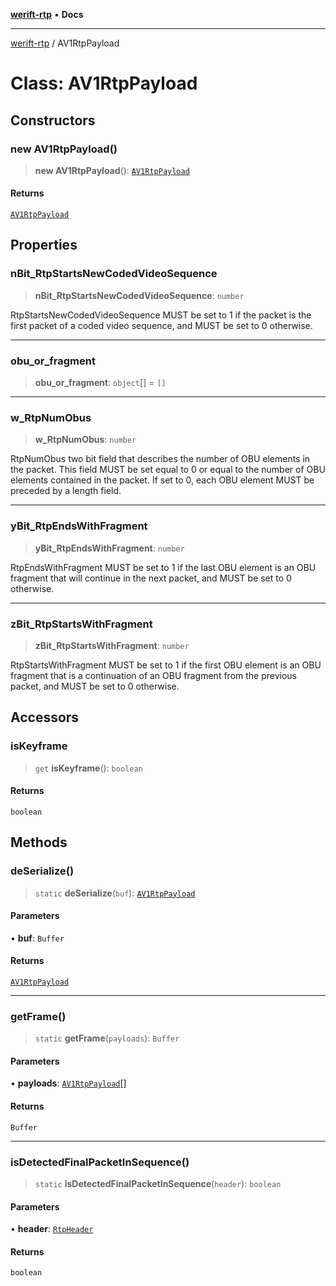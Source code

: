 [**werift-rtp**](../README.md) • **Docs**

***

[werift-rtp](../globals.md) / AV1RtpPayload

# Class: AV1RtpPayload

## Constructors

### new AV1RtpPayload()

> **new AV1RtpPayload**(): [`AV1RtpPayload`](AV1RtpPayload.md)

#### Returns

[`AV1RtpPayload`](AV1RtpPayload.md)

## Properties

### nBit\_RtpStartsNewCodedVideoSequence

> **nBit\_RtpStartsNewCodedVideoSequence**: `number`

RtpStartsNewCodedVideoSequence
MUST be set to 1 if the packet is the first packet of a coded video sequence, and MUST be set to 0 otherwise.

***

### obu\_or\_fragment

> **obu\_or\_fragment**: `object`[] = `[]`

***

### w\_RtpNumObus

> **w\_RtpNumObus**: `number`

RtpNumObus
two bit field that describes the number of OBU elements in the packet. This field MUST be set equal to 0 or equal to the number of OBU elements contained in the packet. If set to 0, each OBU element MUST be preceded by a length field.

***

### yBit\_RtpEndsWithFragment

> **yBit\_RtpEndsWithFragment**: `number`

RtpEndsWithFragment
MUST be set to 1 if the last OBU element is an OBU fragment that will continue in the next packet, and MUST be set to 0 otherwise.

***

### zBit\_RtpStartsWithFragment

> **zBit\_RtpStartsWithFragment**: `number`

RtpStartsWithFragment
MUST be set to 1 if the first OBU element is an OBU fragment that is a continuation of an OBU fragment from the previous packet, and MUST be set to 0 otherwise.

## Accessors

### isKeyframe

> `get` **isKeyframe**(): `boolean`

#### Returns

`boolean`

## Methods

### deSerialize()

> `static` **deSerialize**(`buf`): [`AV1RtpPayload`](AV1RtpPayload.md)

#### Parameters

• **buf**: `Buffer`

#### Returns

[`AV1RtpPayload`](AV1RtpPayload.md)

***

### getFrame()

> `static` **getFrame**(`payloads`): `Buffer`

#### Parameters

• **payloads**: [`AV1RtpPayload`](AV1RtpPayload.md)[]

#### Returns

`Buffer`

***

### isDetectedFinalPacketInSequence()

> `static` **isDetectedFinalPacketInSequence**(`header`): `boolean`

#### Parameters

• **header**: [`RtpHeader`](RtpHeader.md)

#### Returns

`boolean`
